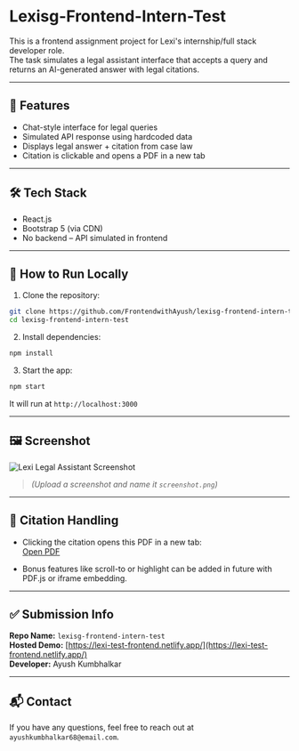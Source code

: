 # Lexisg-Frontend-Intern-Test

This is a frontend assignment project for Lexi's internship/full stack developer role.  
The task simulates a legal assistant interface that accepts a query and returns an AI-generated answer with legal citations.

---

## 📌 Features

- Chat-style interface for legal queries
- Simulated API response using hardcoded data
- Displays legal answer + citation from case law
- Citation is clickable and opens a PDF in a new tab

---

## 🛠️ Tech Stack

- React.js
- Bootstrap 5 (via CDN)
- No backend – API simulated in frontend

---

## 🚀 How to Run Locally

1. Clone the repository:

```bash
git clone https://github.com/FrontendwithAyush/lexisg-frontend-intern-test.git
cd lexisg-frontend-intern-test
```

2. Install dependencies:

```bash
npm install
```

3. Start the app:

```bash
npm start
```

It will run at `http://localhost:3000`

---

## 🖼️ Screenshot

![Lexi Legal Assistant Screenshot](./screenshot.png)

> *(Upload a screenshot and name it `screenshot.png`)*

---

## 📄 Citation Handling

- Clicking the citation opens this PDF in a new tab:  
[Open PDF](https://lexisingapore-my.sharepoint.com/:b:/g/personal/harshit_lexi_sg/EdOegeiR_gdBvQxdyW4xE6oBCDgj5E4Bo5wjvhPHpqgIuQ?e=TEu4vz)

- Bonus features like scroll-to or highlight can be added in future with PDF.js or iframe embedding.

---

## ✅ Submission Info

**Repo Name:** `lexisg-frontend-intern-test`  
**Hosted Demo:** [https://lexi-test-frontend.netlify.app/](https://lexi-test-frontend.netlify.app/)  
**Developer:** Ayush Kumbhalkar

---

## 📬 Contact

If you have any questions, feel free to reach out at `ayushkumbhalkar68@email.com`.
